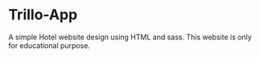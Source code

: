 # Trillo-App
A simple Hotel website design using HTML and sass.
This website is only for educational purpose.
